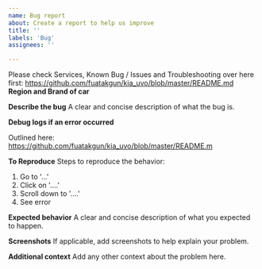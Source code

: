 ```yaml
---
name: Bug report
about: Create a report to help us improve
title: ''
labels: 'Bug'
assignees: ''

---
```


Please check Services, Known Bug / Issues and Troubleshooting over here first: https://github.com/fuatakgun/kia_uvo/blob/master/README.md
**Region and Brand of car**


**Describe the bug**
A clear and concise description of what the bug is.

**Debug logs if an error occurred**

Outlined here: https://github.com/fuatakgun/kia_uvo/blob/master/README.m


**To Reproduce**
Steps to reproduce the behavior:
1. Go to '...'
2. Click on '....'
3. Scroll down to '....'
4. See error

**Expected behavior**
A clear and concise description of what you expected to happen.

**Screenshots**
If applicable, add screenshots to help explain your problem.

**Additional context**
Add any other context about the problem here.
